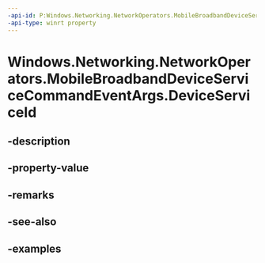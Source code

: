 ```yaml
---
-api-id: P:Windows.Networking.NetworkOperators.MobileBroadbandDeviceServiceCommandEventArgs.DeviceServiceId
-api-type: winrt property
---
```


# Windows.Networking.NetworkOperators.MobileBroadbandDeviceServiceCommandEventArgs.DeviceServiceId

<!--
public Guid DeviceServiceId { get; }
-->


## -description

## -property-value

## -remarks

## -see-also

## -examples


